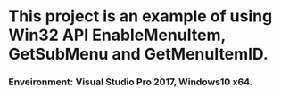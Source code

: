# This project is an example of using Win32 API EnableMenuItem, GetSubMenu and GetMenuItemID.
### Enveironment: Visual Studio Pro 2017, Windows10 x64.